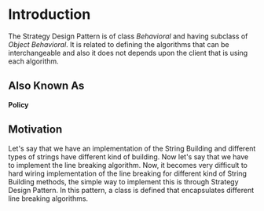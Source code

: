 # Introduction
The Strategy Design Pattern is of class _Behavioral_ and having subclass of _Object Behavioral_. It is related to defining the algorithms that can be interchangeable and also it does not depends upon the client that is using each algorithm.

## Also Known As
**Policy**

## Motivation
Let's say that we have an implementation of the String Building and different types of strings have different kind of building. Now let's say that we have to implement the line breaking algorithm. Now, it becomes very difficult to hard wiring implementation of the line breaking for different kind of String Building methods, the simple way to implement this is through Strategy Design Pattern. In this pattern, a class is defined that encapsulates different line breaking algorithms.